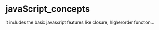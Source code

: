# javaScript_concepts
it includes the basic javascript features like closure, higherorder function...
